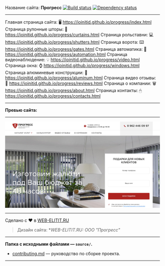 Название сайта: **Прогресс** [![Build status][travis-image]][travis-url] [![Dependency status][dependency-image]][dependency-url]

------------

Главная страница сайта: 🖥️ https://ioinitid.github.io/progress/index.html
Страница рулонные шторы: 📱 https://ioinitid.github.io/progress/curtains.html
Страница рольставни: 💻 https://ioinitid.github.io/progress/shutters.html
Страница ворота: ⌨️ https://ioinitid.github.io/progress/gates.html
Страница автоматика: 📡 https://ioinitid.github.io/progress/automation.html
Страница видеонаблюдение: 💡 https://ioinitid.github.io/progress/video.html
Страница окна: ⌚️ https://ioinitid.github.io/progress/windows.html
Страница алюминевые конструкции: 🔦 https://ioinitid.github.io/progress/aluminum.html
Страница видео отзывы: 🔋 https://ioinitid.github.io/progress/reviews.html
Страница о компании: 🗑 https://ioinitid.github.io/progress/about.html
Страница контакты: 🖱 https://ioinitid.github.io/progress/contacts.html

------------

**Превью сайта:**

------------

![Preview](preview-image.jpg "Preview")

------------

Сделано с ❤️ в [WEB-ELITIT.RU](https://www.web-elitit.ru "Web-elitit.ru")
> Дизайн сайта: **WEB-ELITIT.RU: ООО "Прогресс"*

------------

**Папка с исходными файлами — `source/`.**

- [contributing.md](contributing.md) — руководство по сборке проекта.

------------

[travis-image]: https://travis-ci.com/htmlacademy-adaptive/1076505-cat-energy-18.svg?branch=master
[travis-url]: https://travis-ci.com/htmlacademy-adaptive/1076505-cat-energy-18
[dependency-image]: https://david-dm.org/htmlacademy-adaptive/1076505-cat-energy-18/dev-status.svg?style=flat-square
[dependency-url]: https://david-dm.org/htmlacademy-adaptive/1076505-cat-energy-18?type=dev
